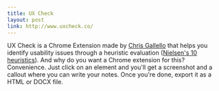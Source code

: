 ```yaml
---
title: UX Check
layout: post
link: http://www.uxcheck.co/
---
```


UX Check is a Chrome Extension made by [Chris Gallello](https://medium.com/@cgallello/low-cost-usability-testing-61b5f8a2a1be#.vj474peeo) that helps you identify usability issues through a heuristic evaluation ([Nielsen's 10 heuristics](https://www.nngroup.com/articles/ten-usability-heuristics/)). And why do you want a Chrome extension for this? Convenience. Just click on an element and you'll get a screenshot and a callout where you can write your notes. Once you're done, export it as a HTML or DOCX file.
